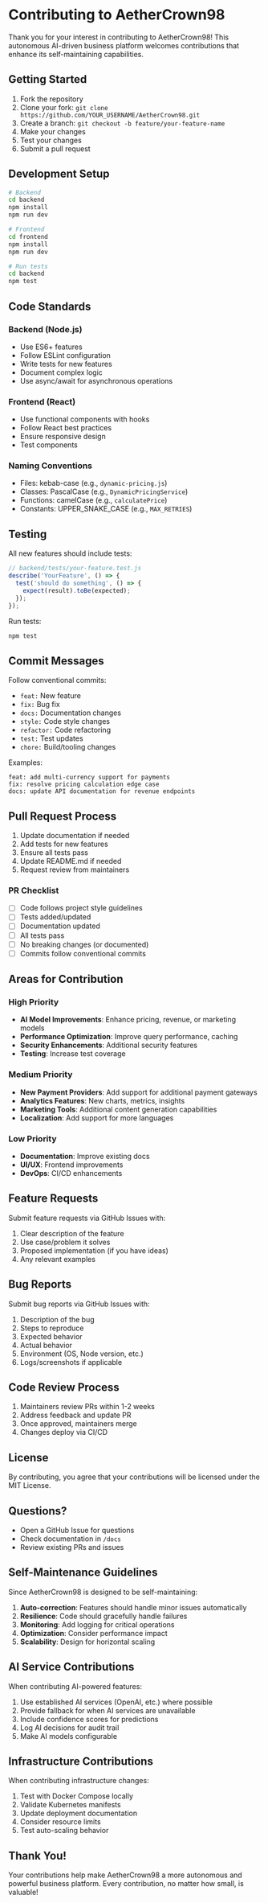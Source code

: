 # Contributing to AetherCrown98

Thank you for your interest in contributing to AetherCrown98! This autonomous AI-driven business platform welcomes contributions that enhance its self-maintaining capabilities.

## Getting Started

1. Fork the repository
2. Clone your fork: `git clone https://github.com/YOUR_USERNAME/AetherCrown98.git`
3. Create a branch: `git checkout -b feature/your-feature-name`
4. Make your changes
5. Test your changes
6. Submit a pull request

## Development Setup

```bash
# Backend
cd backend
npm install
npm run dev

# Frontend
cd frontend
npm install
npm run dev

# Run tests
cd backend
npm test
```

## Code Standards

### Backend (Node.js)

- Use ES6+ features
- Follow ESLint configuration
- Write tests for new features
- Document complex logic
- Use async/await for asynchronous operations

### Frontend (React)

- Use functional components with hooks
- Follow React best practices
- Ensure responsive design
- Test components

### Naming Conventions

- Files: kebab-case (e.g., `dynamic-pricing.js`)
- Classes: PascalCase (e.g., `DynamicPricingService`)
- Functions: camelCase (e.g., `calculatePrice`)
- Constants: UPPER_SNAKE_CASE (e.g., `MAX_RETRIES`)

## Testing

All new features should include tests:

```javascript
// backend/tests/your-feature.test.js
describe('YourFeature', () => {
  test('should do something', () => {
    expect(result).toBe(expected);
  });
});
```

Run tests:
```bash
npm test
```

## Commit Messages

Follow conventional commits:

- `feat:` New feature
- `fix:` Bug fix
- `docs:` Documentation changes
- `style:` Code style changes
- `refactor:` Code refactoring
- `test:` Test updates
- `chore:` Build/tooling changes

Examples:
```
feat: add multi-currency support for payments
fix: resolve pricing calculation edge case
docs: update API documentation for revenue endpoints
```

## Pull Request Process

1. Update documentation if needed
2. Add tests for new features
3. Ensure all tests pass
4. Update README.md if needed
5. Request review from maintainers

### PR Checklist

- [ ] Code follows project style guidelines
- [ ] Tests added/updated
- [ ] Documentation updated
- [ ] All tests pass
- [ ] No breaking changes (or documented)
- [ ] Commits follow conventional commits

## Areas for Contribution

### High Priority

- **AI Model Improvements**: Enhance pricing, revenue, or marketing models
- **Performance Optimization**: Improve query performance, caching
- **Security Enhancements**: Additional security features
- **Testing**: Increase test coverage

### Medium Priority

- **New Payment Providers**: Add support for additional payment gateways
- **Analytics Features**: New charts, metrics, insights
- **Marketing Tools**: Additional content generation capabilities
- **Localization**: Add support for more languages

### Low Priority

- **Documentation**: Improve existing docs
- **UI/UX**: Frontend improvements
- **DevOps**: CI/CD enhancements

## Feature Requests

Submit feature requests via GitHub Issues with:

1. Clear description of the feature
2. Use case/problem it solves
3. Proposed implementation (if you have ideas)
4. Any relevant examples

## Bug Reports

Submit bug reports via GitHub Issues with:

1. Description of the bug
2. Steps to reproduce
3. Expected behavior
4. Actual behavior
5. Environment (OS, Node version, etc.)
6. Logs/screenshots if applicable

## Code Review Process

1. Maintainers review PRs within 1-2 weeks
2. Address feedback and update PR
3. Once approved, maintainers merge
4. Changes deploy via CI/CD

## License

By contributing, you agree that your contributions will be licensed under the MIT License.

## Questions?

- Open a GitHub Issue for questions
- Check documentation in `/docs`
- Review existing PRs and issues

## Self-Maintenance Guidelines

Since AetherCrown98 is designed to be self-maintaining:

1. **Auto-correction**: Features should handle minor issues automatically
2. **Resilience**: Code should gracefully handle failures
3. **Monitoring**: Add logging for critical operations
4. **Optimization**: Consider performance impact
5. **Scalability**: Design for horizontal scaling

## AI Service Contributions

When contributing AI-powered features:

1. Use established AI services (OpenAI, etc.) where possible
2. Provide fallback for when AI services are unavailable
3. Include confidence scores for predictions
4. Log AI decisions for audit trail
5. Make AI models configurable

## Infrastructure Contributions

When contributing infrastructure changes:

1. Test with Docker Compose locally
2. Validate Kubernetes manifests
3. Update deployment documentation
4. Consider resource limits
5. Test auto-scaling behavior

## Thank You!

Your contributions help make AetherCrown98 a more autonomous and powerful business platform. Every contribution, no matter how small, is valuable!
